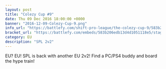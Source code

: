 ```yaml
---
layout: post
title: "Colezy Cup #9"
date: Thu 09 Dec 2016 18:00:00 +0000
banner: "2016-12-09-Colezy-Cup-9.png"
info_url: "https://battlefy.com/shift-pro-league/the-colezy-cup-9/583b206edb13d4d1051118e5/info"
bracket_url: "https://battlefy.com/embeds/583b206edb13d4d1051118e5/stage/583b206edb13d4d1051118e6"
category: EU
description: "SPL 2v2"
---
```


EU? EU! SPL is back with another EU 2v2! Find a PC/PS4 buddy and board the hype train!
